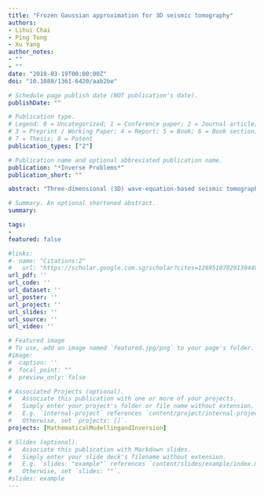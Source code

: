```yaml
---
title: "Frozen Gaussian approximation for 3D seismic tomography"
authors:
- Lihui Chai
- Ping Tong
- Xu Yang
author_notes:
- ""
- ""
date: "2018-03-19T00:00:00Z"
doi: "10.1088/1361-6420/aab2be"

# Schedule page publish date (NOT publication's date).
publishDate: ""

# Publication type.
# Legend: 0 = Uncategorized; 1 = Conference paper; 2 = Journal article;
# 3 = Preprint / Working Paper; 4 = Report; 5 = Book; 6 = Book section;
# 7 = Thesis; 8 = Patent
publication_types: ["2"]

# Publication name and optional abbreviated publication name.
publication: "*Inverse Problems*"
publication_short: ""

abstract: "Three-dimensional (3D) wave-equation-based seismic tomography is computationally challenging in large scales and high-frequency regime. In this paper, we apply the frozen Gaussian approximation (FGA) method to compute 3D sensitivity kernels and seismic tomography of high-frequency. Rather than standard ray theory used in seismic inversion (e.g. Kirchhoff migration and Gaussian beam migration), FGA is used to compute the 3D high-frequency sensitivity kernels for travel-time or full waveform inversions. Specifically, we reformulate the equations of the forward and adjoint wavefields for the purpose of convenience to apply FGA, and with this reformulation, one can efficiently compute the Green's functions whose convolutions with source time function produce wavefields needed for the construction of 3D kernels. Moreover, a fast summation method is proposed based on local fast Fourier transform which greatly improves the speed of reconstruction as the last step of FGA algorithm. We apply FGA to both the travel-time adjoint tomography and full waveform inversion (FWI) on synthetic crosswell seismic data with dominant frequencies as high as those of real crosswell data, and confirm again that FWI requires a more sophisticated initial velocity model for the convergence than travel-time adjoint tomography. We also numerically test the accuracy of applying FGA to local earthquake tomography. This study paves the way to directly apply wave-equation-based seismic tomography methods into real data around their dominant frequencies."

# Summary. An optional shortened abstract.
summary:

tags:
-
featured: false

#links:
#- name: "Citations:2"
#   url: "https://scholar.google.com.sg/scholar?cites=12695107029139440308&as_sdt=2005&sciodt=0,5&hl=en"
url_pdf: ''
url_code: ''
url_dataset: ''
url_poster: ''
url_project: ''
url_slides: ''
url_source: ''
url_video: ''

# Featured image
# To use, add an image named `featured.jpg/png` to your page's folder.
#image:
#  caption: ''
#  focal_point: ""
#  preview_only: false

# Associated Projects (optional).
#   Associate this publication with one or more of your projects.
#   Simply enter your project's folder or file name without extension.
#   E.g. `internal-project` references `content/project/internal-project/index.md`.
#   Otherwise, set `projects: []`.
projects: [MathematicalModellingandInversion]

# Slides (optional).
#   Associate this publication with Markdown slides.
#   Simply enter your slide deck's filename without extension.
#   E.g. `slides: "example"` references `content/slides/example/index.md`.
#   Otherwise, set `slides: ""`.
#slides: example
---
```


